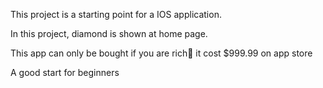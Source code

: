 This project is a starting point for a IOS application.

In this project, diamond is shown at home page.

This app can only be bought if you are rich🤑 it cost $999.99 on app store

A good start for beginners
